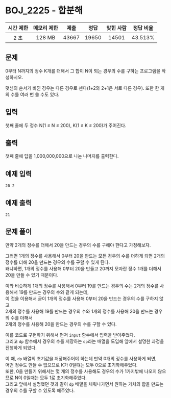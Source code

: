 # BOJ_2225 - 합분해

| 시간 제한 | 메모리 제한 | 제출  | 정답  | 맞힌 사람 | 정답 비율 |
| :-------: | :---------: | :---: | :---: | :-------: | :-------: |
|   2 초    |   128 MB    | 43667 | 19650 |   14501   |  43.513%  |

## 문제

0부터 N까지의 정수 K개를 더해서 그 합이 N이 되는 경우의 수를 구하는 프로그램을 작성하시오.

덧셈의 순서가 바뀐 경우는 다른 경우로 센다(1+2와 2+1은 서로 다른 경우). 또한 한 개의 수를 여러 번 쓸 수도 있다.

## 입력

첫째 줄에 두 정수 N(1 ≤ N ≤ 200), K(1 ≤ K ≤ 200)가 주어진다.

## 출력

첫째 줄에 답을 1,000,000,000으로 나눈 나머지를 출력한다.

## 예제 입력

```
20 2
```

## 예제 출력

```
21
```

## 문제 풀이

만약 2개의 정수를 더해서 20을 만드는 경우의 수를 구해야 한다고 가정해보자.

그러면 1개의 정수를 사용해서 0부터 20을 만드는 모든 경우의 수를 더하게 되면 2개의 정수를 더해 20을 만드는 경우의 수를 구할 수 있게 된다.  
왜냐하면, 1개의 정수를 사용해 0부터 20을 만들고 20까지 모자란 정수 1개를 더해서 20을 만들 수 있기 때문이다.

이와 비슷하게 1개의 정수를 사용해서 0부터 19를 만드는 경우의 수는 2개의 정수를 사용해서 19를 만드는 경우의 수와 같게 되는데,  
이 것을 이용해서 굳이 1개의 정수를 사용해 0부터 20을 만드는 경우의 수를 구하지 않고  
2개의 정수를 사용해 19를 만드는 경우의 수와 1개의 정수를 사용해 20을 만드는 경우의 수를 더해서  
2개의 정수를 사용해 20을 만드는 경우의 수를 구할 수 있다.

이를 코드로 구현하기 위해서 먼저 `input` 함수에서 입력을 받아주었다.  
그리고 `dp` 함수에서 경우의 수를 저장하는 `dp`라는 배열을 도입해 앞에서 설명한 과정을 진행하게 되었다.

이 때, `dp` 배열의 초기값을 저장해주어야 하는데 만약 0개의 정수를 사용하게 되면,  
어떤 정수도 만들 수 없으므로 K가 0일떄는 모두 0으로 초기화해주었다.  
또한, 0을 만들기 위해서는 몇 개의 정수를 사용해도 경우의 수가 1가지밖에 나오지 않으므로 N이 0일때는 모두 1로 초기화해주었다.  
그리고 앞에서 설명했던 것과 같이 `dp` 배열을 채워나가면서 원하는 가치의 합을 만드는 경우의 수를 구할 수 있도록 해주었다.
